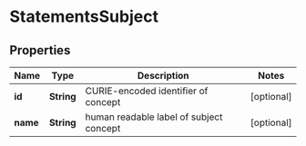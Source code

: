 
# StatementsSubject

## Properties
Name | Type | Description | Notes
------------ | ------------- | ------------- | -------------
**id** | **String** | CURIE-encoded identifier of concept  |  [optional]
**name** | **String** | human readable label of subject concept |  [optional]



